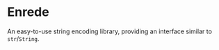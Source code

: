 
# Enrede

An easy-to-use string encoding library, providing an interface similar to `str`/`String`.
